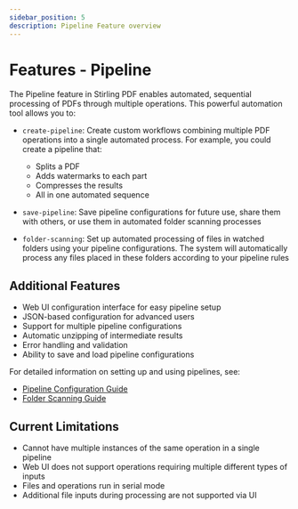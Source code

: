 ```yaml
---
sidebar_position: 5
description: Pipeline Feature overview
---
```


# Features - Pipeline

The Pipeline feature in Stirling PDF enables automated, sequential processing of PDFs through multiple operations. This powerful automation tool allows you to:

- `create-pipeline`: Create custom workflows combining multiple PDF operations into a single automated process. For example, you could create a pipeline that:
  - Splits a PDF
  - Adds watermarks to each part
  - Compresses the results
  - All in one automated sequence

- `save-pipeline`: Save pipeline configurations for future use, share them with others, or use them in automated folder scanning processes

- `folder-scanning`: Set up automated processing of files in watched folders using your pipeline configurations. The system will automatically process any files placed in these folders according to your pipeline rules

## Additional Features

- Web UI configuration interface for easy pipeline setup
- JSON-based configuration for advanced users
- Support for multiple pipeline configurations
- Automatic unzipping of intermediate results
- Error handling and validation
- Ability to save and load pipeline configurations

For detailed information on setting up and using pipelines, see:
- [Pipeline Configuration Guide](/Advanced%20Configuration/Pipeline)
- [Folder Scanning Guide](/Advanced%20Configuration/Folder%20Scanning)

## Current Limitations

- Cannot have multiple instances of the same operation in a single pipeline
- Web UI does not support operations requiring multiple different types of inputs
- Files and operations run in serial mode
- Additional file inputs during processing are not supported via UI